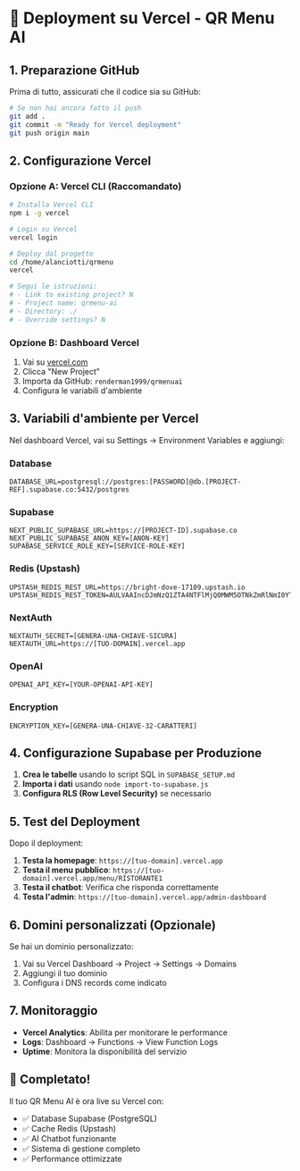 # 🚀 Deployment su Vercel - QR Menu AI

## 1. Preparazione GitHub

Prima di tutto, assicurati che il codice sia su GitHub:

```bash
# Se non hai ancora fatto il push
git add .
git commit -m "Ready for Vercel deployment"
git push origin main
```

## 2. Configurazione Vercel

### Opzione A: Vercel CLI (Raccomandato)

```bash
# Installa Vercel CLI
npm i -g vercel

# Login su Vercel
vercel login

# Deploy dal progetto
cd /home/alanciotti/qrmenu
vercel

# Segui le istruzioni:
# - Link to existing project? N
# - Project name: qrmenu-ai
# - Directory: ./
# - Override settings? N
```

### Opzione B: Dashboard Vercel

1. Vai su [vercel.com](https://vercel.com)
2. Clicca "New Project"
3. Importa da GitHub: `renderman1999/qrmenuai`
4. Configura le variabili d'ambiente

## 3. Variabili d'ambiente per Vercel

Nel dashboard Vercel, vai su Settings → Environment Variables e aggiungi:

### Database
```
DATABASE_URL=postgresql://postgres:[PASSWORD]@db.[PROJECT-REF].supabase.co:5432/postgres
```

### Supabase
```
NEXT_PUBLIC_SUPABASE_URL=https://[PROJECT-ID].supabase.co
NEXT_PUBLIC_SUPABASE_ANON_KEY=[ANON-KEY]
SUPABASE_SERVICE_ROLE_KEY=[SERVICE-ROLE-KEY]
```

### Redis (Upstash)
```
UPSTASH_REDIS_REST_URL=https://bright-dove-17109.upstash.io
UPSTASH_REDIS_REST_TOKEN=AULVAAIncDJmNzQ1ZTA4NTFlMjQ0MWM5OTNkZmRlNmI0YTdiZmYyY3AyMTcxMDk
```

### NextAuth
```
NEXTAUTH_SECRET=[GENERA-UNA-CHIAVE-SICURA]
NEXTAUTH_URL=https://[TUO-DOMAIN].vercel.app
```

### OpenAI
```
OPENAI_API_KEY=[YOUR-OPENAI-API-KEY]
```

### Encryption
```
ENCRYPTION_KEY=[GENERA-UNA-CHIAVE-32-CARATTERI]
```

## 4. Configurazione Supabase per Produzione

1. **Crea le tabelle** usando lo script SQL in `SUPABASE_SETUP.md`
2. **Importa i dati** usando `node import-to-supabase.js`
3. **Configura RLS (Row Level Security)** se necessario

## 5. Test del Deployment

Dopo il deployment:

1. **Testa la homepage**: `https://[tuo-domain].vercel.app`
2. **Testa il menu pubblico**: `https://[tuo-domain].vercel.app/menu/RISTORANTE1`
3. **Testa il chatbot**: Verifica che risponda correttamente
4. **Testa l'admin**: `https://[tuo-domain].vercel.app/admin-dashboard`

## 6. Domini personalizzati (Opzionale)

Se hai un dominio personalizzato:

1. Vai su Vercel Dashboard → Project → Settings → Domains
2. Aggiungi il tuo dominio
3. Configura i DNS records come indicato

## 7. Monitoraggio

- **Vercel Analytics**: Abilita per monitorare le performance
- **Logs**: Dashboard → Functions → View Function Logs
- **Uptime**: Monitora la disponibilità del servizio

## 🎉 Completato!

Il tuo QR Menu AI è ora live su Vercel con:
- ✅ Database Supabase (PostgreSQL)
- ✅ Cache Redis (Upstash)
- ✅ AI Chatbot funzionante
- ✅ Sistema di gestione completo
- ✅ Performance ottimizzate
